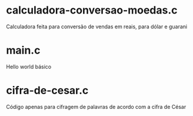 # calculadora-conversao-moedas.c
Calculadora feita para conversão de vendas em reais, para dólar e guarani

# main.c
Hello world básico

# cifra-de-cesar.c
Código apenas para cifragem de palavras de acordo com a cifra de César